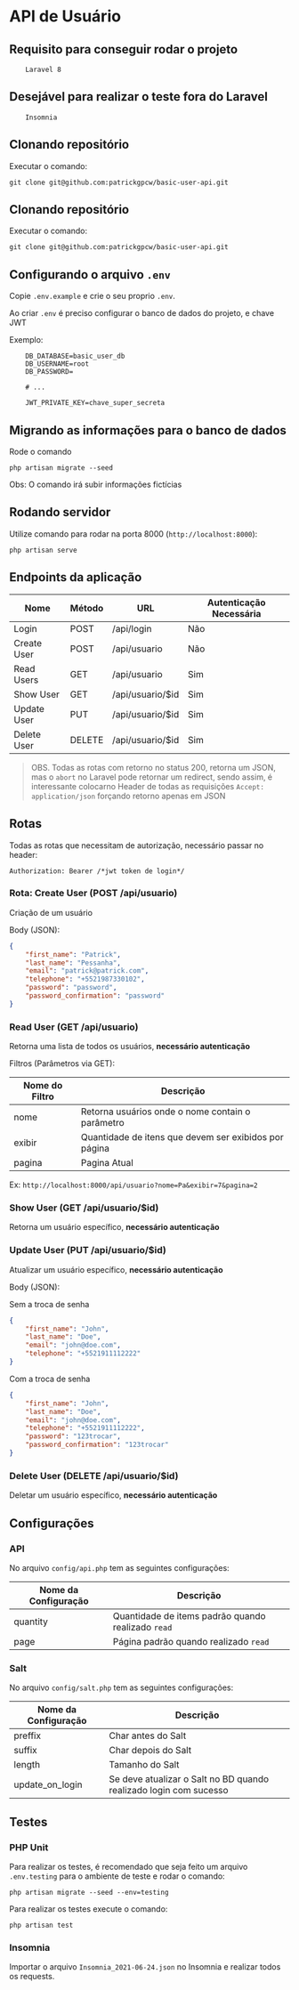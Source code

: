 # API de Usuário

## Requisito para conseguir rodar o projeto

        Laravel 8

## Desejável para realizar o teste fora do Laravel

        Insomnia

## Clonando repositório

Executar o comando:

`git clone git@github.com:patrickgpcw/basic-user-api.git`

## Clonando repositório

Executar o comando:

`git clone git@github.com:patrickgpcw/basic-user-api.git`

## Configurando o arquivo `.env`

Copie `.env.example` e crie o seu proprio `.env`.

Ao criar `.env` é preciso configurar o banco de dados do projeto, e chave JWT

Exemplo:

```shell
    DB_DATABASE=basic_user_db
    DB_USERNAME=root
    DB_PASSWORD=

    # ...

    JWT_PRIVATE_KEY=chave_super_secreta
```

## Migrando as informações para o banco de dados

Rode o comando

`php artisan migrate --seed`

Obs: O comando irá subir informações fictícias

## Rodando servidor

Utilize comando para rodar na porta 8000 (`http://localhost:8000`):

`php artisan serve`

## Endpoints da aplicação

| Nome        | Método | URL              | Autenticação Necessária |
| ----------- | ------ | ---------------- | ----------------------- |
| Login       | POST   | /api/login       | Não                     |
| Create User | POST   | /api/usuario     | Não                     |
| Read Users  | GET    | /api/usuario     | Sim                     |
| Show User   | GET    | /api/usuario/$id | Sim                     |
| Update User | PUT    | /api/usuario/$id | Sim                     |
| Delete User | DELETE | /api/usuario/$id | Sim                     |

> OBS. Todas as rotas com retorno no status 200, retorna um JSON, mas o `abort` no Laravel pode retornar um redirect, sendo assim, é interessante colocarno Header de todas as requisições `Accept: application/json` forçando retorno apenas em JSON

## Rotas

Todas as rotas que necessitam de autorização, necessário passar no header:

```
Authorization: Bearer /*jwt token de login*/
```

### Rota: Create User (POST /api/usuario)

Criação de um usuário

Body (JSON):

```json
{
    "first_name": "Patrick",
    "last_name": "Pessanha",
    "email": "patrick@patrick.com",
    "telephone": "+5521987330102",
    "password": "password",
    "password_confirmation": "password"
}
```

### Read User (GET /api/usuario)

Retorna uma lista de todos os usuários, **necessário autenticação**

Filtros (Parâmetros via GET):

| Nome do Filtro | Descrição                                             |
| -------------- | ----------------------------------------------------- |
| nome           | Retorna usuários onde o nome contain o parâmetro      |
| exibir         | Quantidade de itens que devem ser exibidos por página |
| pagina         | Pagina Atual                                          |

Ex: `http://localhost:8000/api/usuario?nome=Pa&exibir=7&pagina=2`

### Show User (GET /api/usuario/$id)

Retorna um usuário específico, **necessário autenticação**

### Update User (PUT /api/usuario/$id)

Atualizar um usuário específico, **necessário autenticação**

Body (JSON):

Sem a troca de senha

```json
{
    "first_name": "John",
    "last_name": "Doe",
    "email": "john@doe.com",
    "telephone": "+5521911112222"
}
```

Com a troca de senha

```json
{
    "first_name": "John",
    "last_name": "Doe",
    "email": "john@doe.com",
    "telephone": "+5521911112222",
    "password": "123trocar",
    "password_confirmation": "123trocar"
}
```

### Delete User (DELETE /api/usuario/$id)

Deletar um usuário específico, **necessário autenticação**

## Configurações

### API

No arquivo `config/api.php` tem as seguintes configurações:

| Nome da Configuração | Descrição                                          |
| -------------------- | -------------------------------------------------- |
| quantity             | Quantidade de items padrão quando realizado `read` |
| page                 | Página padrão quando realizado `read`              |

### Salt

No arquivo `config/salt.php` tem as seguintes configurações:

| Nome da Configuração | Descrição                                                         |
| -------------------- | ----------------------------------------------------------------- |
| preffix              | Char antes do Salt                                                |
| suffix               | Char depois do Salt                                               |
| length               | Tamanho do Salt                                                   |
| update_on_login      | Se deve atualizar o Salt no BD quando realizado login com sucesso |

## Testes

### PHP Unit

Para realizar os testes, é recomendado que seja feito um arquivo `.env.testing` para o ambiente de teste e rodar o comando:

`php artisan migrate --seed --env=testing`

Para realizar os testes execute o comando:

`php artisan test`

### Insomnia

Importar o arquivo `Insomnia_2021-06-24.json` no Insomnia e realizar todos os requests.
